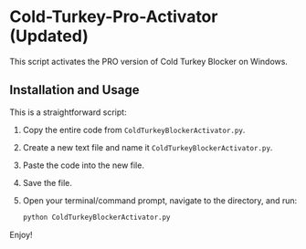 # Cold-Turkey-Pro-Activator (Updated)

This script activates the PRO version of Cold Turkey Blocker on Windows.

## Installation and Usage

This is a straightforward script:

1.  Copy the entire code from `ColdTurkeyBlockerActivator.py`.
2.  Create a new text file and name it `ColdTurkeyBlockerActivator.py`.
3.  Paste the code into the new file.
4.  Save the file.
5.  Open your terminal/command prompt, navigate to the directory, and run:

    ```bash
    python ColdTurkeyBlockerActivator.py
    ```

   Enjoy!
